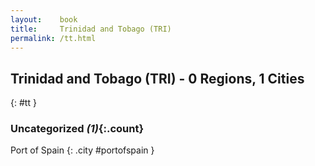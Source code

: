 ```yaml
---
layout:    book
title:     Trinidad and Tobago (TRI)
permalink: /tt.html
---
```


## Trinidad and Tobago (TRI) - 0 Regions, 1 Cities
{: #tt }





### Uncategorized _(1)_{:.count}


Port of Spain  {: .city #portofspain } <br>


 
